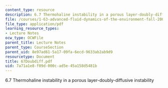 ```yaml
---
content_type: resource
description: 6.7 Thermohaline instability in a porous layer-doubly-diffusive instability
file: /courses/1-63-advanced-fluid-dynamics-of-the-environment-fall-2002/7a71a1e8f09d000cad5e45a158d5481b_67Doubdiff.pdf
file_type: application/pdf
learning_resource_types:
- Lecture Notes
ocw_type: OCWFile
parent_title: Lecture Notes
parent_type: CourseSection
parent_uid: 8e97ad61-5a17-09fa-6ecd-9633ab2ab9d9
resourcetype: Document
title: 67Doubdiff.pdf
uid: 7a71a1e8-f09d-000c-ad5e-45a158d5481b
---
```

6.7 Thermohaline instability in a porous layer-doubly-diffusive instability

